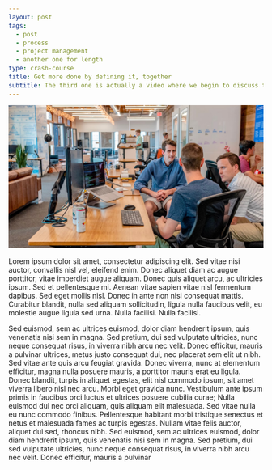 ```yaml
---
layout: post
tags:
  - post
  - process
  - project management
  - another one for length
type: crash-course
title: Get more done by defining it, together
subtitle: The third one is actually a video where we begin to discuss things and stuff
---
```


![alpha](/img/content/gamma.jpg)

<!-- dummy text paragraph -->

Lorem ipsum dolor sit amet, consectetur adipiscing elit. Sed vitae nisi auctor, convallis nisl vel, eleifend enim. Donec aliquet diam ac augue porttitor, vitae imperdiet augue aliquam. Donec quis aliquet arcu, ac ultricies ipsum. Sed et pellentesque mi. Aenean vitae sapien vitae nisl fermentum dapibus. Sed eget mollis nisl. Donec in ante non nisi consequat mattis. Curabitur blandit, nulla sed aliquam sollicitudin, ligula nulla faucibus velit, eu molestie augue ligula sed urna. Nulla facilisi. Nulla facilisi.

<!-- dummy text paragraph -->

Sed euismod, sem ac ultrices euismod, dolor diam hendrerit ipsum, quis venenatis nisi sem in magna. Sed pretium, dui sed vulputate ultricies, nunc neque consequat risus, in viverra nibh arcu nec velit. Donec efficitur, mauris a pulvinar ultrices, metus justo consequat dui, nec placerat sem elit ut nibh. Sed vitae ante quis arcu feugiat gravida. Donec viverra, nunc at elementum efficitur, magna nulla posuere mauris, a porttitor mauris erat eu ligula. Donec blandit, turpis in aliquet egestas, elit nisl commodo ipsum, sit amet viverra libero nisl nec arcu. Morbi eget gravida nunc. Vestibulum ante ipsum primis in faucibus orci luctus et ultrices posuere cubilia curae; Nulla euismod dui nec orci aliquam, quis aliquam elit malesuada. Sed vitae nulla eu nunc commodo finibus. Pellentesque habitant morbi tristique senectus et netus et malesuada fames ac turpis egestas. Nullam vitae felis auctor, aliquet dui sed, rhoncus nibh. Sed euismod, sem ac ultrices euismod, dolor diam hendrerit ipsum, quis venenatis nisi sem in magna. Sed pretium, dui sed vulputate ultricies, nunc neque consequat risus, in viverra nibh arcu nec velit. Donec efficitur, mauris a pulvinar
